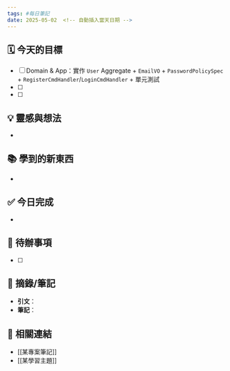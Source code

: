 ```yaml
---
tags: #每日筆記
date: 2025-05-02  <!-- 自動插入當天日期 -->
---
```


## 🗓 今天的目標
- [ ] Domain & App：實作 `User` Aggregate + `EmailVO` + `PasswordPolicySpec` + `RegisterCmdHandler`/`LoginCmdHandler` + 單元測試
- [ ] 
- [ ] 

## 💡 靈感與想法
- 

## 📚 學到的新東西
- 

## ✅ 今日完成
- 

## 🔄 待辦事項
- [ ] 

## 📖 摘錄/筆記
- **引文**：  
- **筆記**：  

## 🔗 相關連結
- [[某專案筆記]]
- [[某學習主題]]
